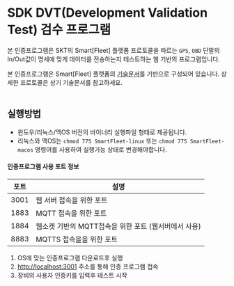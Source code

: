 # SDK DVT(Development Validation Test) 검수 프로그램

본 인증프로그램은 SKT의 Smart[Fleet] 플랫폼 프로토콜을 따르는 ``GPS``, ``OBD`` 단말의 In/Out값이 명세에 맞게 데이터를 전송하는지 테스트하는 웹 기반의 프로그램입니다.

본 인증프로그램은 Smart[Fleet] 플랫폼의 [기술문서](http://smart-fleet-docs.readthedocs.io/ko/latest/)를 기반으로 구성되어 있습니다. 상세한 프로토콜은 상기 기술문서를 참고하세요.
<br>
<br>

## 실행방법
* 윈도우/리눅스/맥OS 버전의 바이너리 실행파일 형태로 제공됩니다.
* 리눅스와 맥OS는 `chmod 775 SmartFleet-linux` 또는 `chmod 775 SmartFleet-macos` 명령어를 사용하여 실행가능 상태로 변경해야합니다.

#### 인증프로그램 사용 포트 정보

포트    |  설명       |
--------------------|-----------------------------------------|
3001 | 웹 서버 접속을 위한 포트
1883 | MQTT 접속을 위한 포트
1884 | 웹소켓 기반의 MQTT접속을 위한 포트 (웹서버에서 사용)
8883 | MQTTS 접속을을 위한 포트

1. OS에 맞는 인증프로그램 다운로드후 실행
2. [http://localhost:3001](http://localhost:3001) 주소를 통해 인증 프로그램 접속
3. 장비의 사용자 인증키를 입력후 테스트 시작